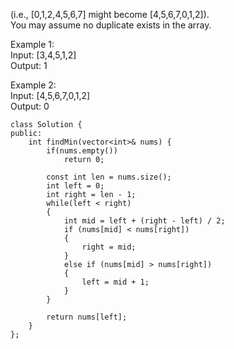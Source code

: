 (i.e.,  [0,1,2,4,5,6,7] might become  [4,5,6,7,0,1,2]).  
You may assume no duplicate exists in the array.

Example 1:  
Input: [3,4,5,1,2]   
Output: 1

Example 2:  
Input: [4,5,6,7,0,1,2]  
Output: 0



```
class Solution {
public:
    int findMin(vector<int>& nums) {
        if(nums.empty())
            return 0;

        const int len = nums.size();
        int left = 0;
        int right = len - 1;
        while(left < right)
        {
            int mid = left + (right - left) / 2;
            if (nums[mid] < nums[right])
            {
                right = mid;
            }
            else if (nums[mid] > nums[right])
            {
                left = mid + 1;
            }
        }
        
        return nums[left];
    }
};
```
